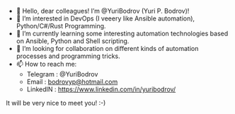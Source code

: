 - 👋 Hello, dear colleagues! I’m @YuriBodrov (Yuri P. Bodrov)!
- 👀 I’m interested in DevOps (I veeery like Ansible automation), Python/C#/Rust Programming.
- 🌱 I’m currently learning some interesting automation technologies based on Ansible, Python and Shell scripting.
- 💞️ I’m looking for collaboration on different kinds of automation processes and programming tricks. 
- 📫 How to reach me:
  *  Telegram : @YuriBodrov
  *  Email    : bodrovyp@hotmail.com
  *  LinkedIN : https://www.linkedin.com/in/yuribodrov/

It will be very nice to meet you! :-)

<!---
YuriBodrov/YuriBodrov is a ✨ special ✨ repository because its `README.md` (this file) appears on your GitHub profile.
You can click the Preview link to take a look at your changes.
--->
